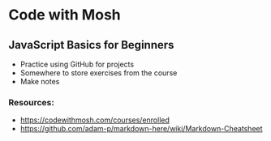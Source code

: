  # Code with Mosh
 
 ## JavaScript Basics for Beginners
 
 * Practice using GitHub for projects
 * Somewhere to store exercises from the course
 * Make notes
 
 ### Resources:
 
 * https://codewithmosh.com/courses/enrolled
 * https://github.com/adam-p/markdown-here/wiki/Markdown-Cheatsheet
